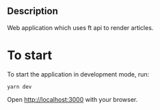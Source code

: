 ## Description

Web application which uses ft api to render articles. 

# To start

To start the application in development mode, run:

`yarn dev`


Open [http://localhost:3000](http://localhost:3000) with your browser.


